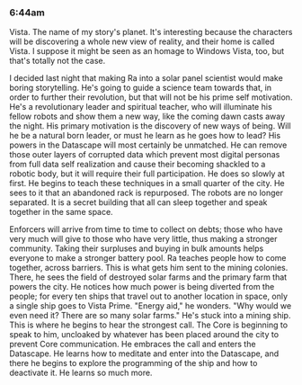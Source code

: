 ### 6:44am
Vista. The name of my story's planet. It's interesting because the characters will be discovering a whole new view of reality, and their home is called Vista. I suppose it might be seen as an homage to Windows Vista, too, but that's totally not the case. 

I decided last night that making Ra into a solar panel scientist would make boring storytelling. He's going to guide a science team towards that, in order to further their revolution, but that will not be his prime self motivation. He's a revolutionary leader and spiritual teacher, who will illuminate his fellow robots and show them a new way, like the coming dawn casts away the night. His primary motivation is the discovery of new ways of being. Will he be a natural born leader, or must he learn as he goes how to lead? His powers in the Datascape will most certainly be unmatched. He can remove those outer layers of corrupted data which prevent most digital personas from full data self realization and cause their becoming shackled to a robotic body, but it will require their full participation. He does so slowly at first. He begins to teach these techniques in a small quarter of the city. He sees to it that an abandoned rack is repurposed. The robots are no longer separated. It is a secret building that all can sleep together and speak together in the same space. 

Enforcers will arrive from time to time to collect on debts; those who have very much will give to those who have very little, thus making a stronger community. Taking their surpluses and buying in bulk amounts helps everyone to make a stronger battery pool. Ra teaches people how to come together, across barriers. This is what gets him sent to the mining colonies. There, he sees the field of destroyed solar farms and the primary farm that powers the city. He notices how much power is being diverted from the people; for every ten ships that travel out to another location in space, only a single ship goes to Vista Prime. "Energy aid," he wonders. "Why would we even need it? There are so many solar farms." He's stuck into a mining ship. This is where he begins to hear the strongest call. The Core is beginning to speak to him, uncloaked by whatever has been placed around the city to prevent Core communication. He embraces the call and enters the Datascape. He learns how to meditate and enter into the Datascape, and there he begins to explore the programming of the ship and how to deactivate it. He learns so much more.  